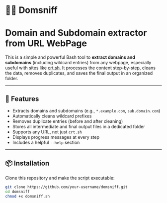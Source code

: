 # 🕵️‍♂️ Domsniff
# Domain and Subdomain extractor from URL WebPage

This is a simple and powerful Bash tool to **extract domains and subdomains** (including wildcard entries) from any webpage, especially useful with sites like [crt.sh](https://crt.sh). It processes the content step-by-step, cleans the data, removes duplicates, and saves the final output in an organized folder.

---

## 🚀 Features

- Extracts domains and subdomains (e.g., `*.example.com`, `sub.domain.com`)
- Automatically cleans wildcard prefixes
- Removes duplicate entries (before and after cleaning)
- Stores all intermediate and final output files in a dedicated folder
- Supports any URL, not just `crt.sh`
- Displays progress messages at every step
- Includes a helpful `--help` section

---

## 📦 Installation

Clone this repository and make the script executable:

```bash
git clone https://github.com/your-username/domsniff.git
cd domsniff
chmod +x domsniff.sh
